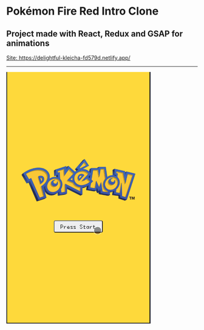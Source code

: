 <h1>Pokémon Fire Red Intro Clone</h1>
<h2>Project made with React, Redux and GSAP for animations</h2>
<a href="https://delightful-kleicha-fd579d.netlify.app/" target="_blank">Site: https://delightful-kleicha-fd579d.netlify.app/</a>
<hr>
<img src="./public/images/app.gif"/>
